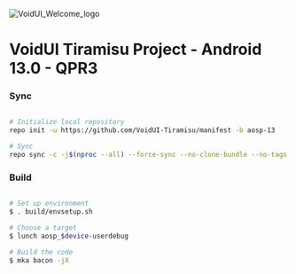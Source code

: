 ![VoidUI_Welcome_logo](https://github.com/VoidUI-Tiramisu/manifest/assets/34755141/34db2823-4fe0-4d21-ae68-d144165aec26)

# VoidUI Tiramisu Project - Android 13.0 - QPR3

### Sync ###

```bash

# Initialize local repository
repo init -u https://github.com/VoidUI-Tiramisu/manifest -b aosp-13

# Sync
repo sync -c -j$(nproc --all) --force-sync --no-clone-bundle --no-tags
```

### Build ###

```bash

# Set up environment
$ . build/envsetup.sh

# Choose a target
$ lunch aosp_$device-userdebug

# Build the code
$ mka bacon -jX
```
